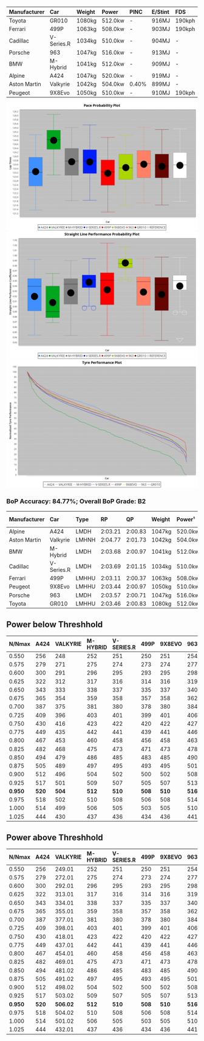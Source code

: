 | Manufacturer | Car        | Weight | Power   | PINC    | E/Stint | FDS     |
|:-|:-|:-|:-|:-|:-|:-|
| Toyota       | GR010      | 1080kg | 512.0kw |    -    | 916MJ   | 190kph  |
| Ferrari      | 499P       | 1063kg | 508.0kw |    -    | 903MJ   | 190kph  |
| Cadillac     | V-Series.R | 1034kg | 510.0kw |    -    | 904MJ   |    -    |
| Porsche      | 963        | 1047kg | 516.0kw |    -    | 913MJ   |    -    |
| BMW          | M-Hybrid   | 1041kg | 512.0kw |    -    | 909MJ   |    -    |
| Alpine       | A424       | 1047kg | 520.0kw |    -    | 919MJ   |    -    |
| Aston Martin | Valkyrie   | 1042kg | 504.0kw | 0.40%   | 899MJ   |    -    |
| Peugeot      | 9X8Evo     | 1050kg | 510.0kw |    -    | 910MJ   | 190kph  |

![PACECHART](./IMG/CUSTOM.png)
![STRAIGHTLINEPERFORMANCECHART](./IMG/CUSTOM_sp.png)
![TYREPERFORMANCECHART](./IMG/CUSTOM_tw.png)

### BoP Accuracy: 84.77%; Overall BoP Grade: B2
| Manufacturer | Car        | Type  | RP      | QP      | Weight | Power¹  | Threshhold | PINC    | Power²   | E/Stint | AVG Vmax  | FDS     | RDLC | L/Stint | BOP-Grade | Model Accuracy | Model Points | Match%  | SimDiff |
|:-|:-|:-|:-|:-|:-|:-|:-|:-|:-|:-|:-|:-|:-|:-|:-|:-|:-|:-|:-|
| Alpine       | A424       | LMDH  | 2:03.21 | 2:00.83 | 1047kg | 520.0kw | 210.0kph   |    -    | 520.00kw |  919MJ  | 297.74kph |    -    | 1.03 | 25      | -B1       | 96.10%         | 2390         | 86.40%  | +0.62   |
| Aston Martin | Valkyrie   | LMHNH | 2:04.77 | 2:01.73 | 1042kg | 504.0kw | 250.0kph   | 0.40%   | 506.00kw |  899MJ  | 294.56kph |    -    | 1.04 | 24      | +Ω1       | 100.00%        | 466          | 33.12%  | #       |
| BMW          | M-Hybrid   | LMDH  | 2:03.68 | 2:00.97 | 1041kg | 512.0kw | 210.0kph   |    -    | 512.00kw |  909MJ  | 298.36kph |    -    | 1.03 | 25      | ~A1       | 100.00%        | 3339         | 100.00% | +0.58   |
| Cadillac     | V-Series.R | LMDH  | 2:03.69 | 2:01.15 | 1034kg | 510.0kw | 210.0kph   |    -    | 510.00kw |  904MJ  | 300.38kph |    -    | 1.04 | 25      | ~A1       | 99.56%         | 5841         | 95.42%  | +0.98   |
| Ferrari      | 499P       | LMHHU | 2:03.11 | 2:00.37 | 1063kg | 508.0kw | 210.0kph   |    -    | 508.00kw |  903MJ  | 297.76kph | 190kph  | 1.05 | 24      | -B2       | 99.57%         | 7417         | 80.02%  | +1.15   |
| Peugeot      | 9X8Evo     | LMHHU | 2:03.44 | 2:00.97 | 1050kg | 510.0kw | 210.0kph   |    -    | 510.00kw |  910MJ  | 306.32kph | 190kph  | 1.01 | 24      | +B1       | 100.00%        | 1891         | 87.38%  | +0.70   |
| Porsche      | 963        | LMDH  | 2:03.57 | 2:00.71 | 1047kg | 516.0kw | 210.0kph   |    -    | 516.00kw |  913MJ  | 298.70kph |    -    | 1.03 | 25      | ~A1       | 98.39%         | 16118        | 100.00% | -0.06   |
| Toyota       | GR010      | LMHHU | 2:03.46 | 2:00.83 | 1080kg | 512.0kw | 210.0kph   |    -    | 512.00kw |  916MJ  | 295.90kph | 190kph  | 1.03 | 24      | ~A1       | 99.90%         | 5196         | 95.84%  | +1.56   |

## Power below Threshhold
| N/Nmax    | A424    | VALKYRIE | M-HYBRID | V-SERIES.R | 499P    | 9X8EVO  | 963     | GR010   |
|:-|:-|:-|:-|:-|:-|:-|:-|:-|
|  0.550    |  256    |  248     |  252     |  251       |  250    |  251    |  254    |  252    |
|  0.575    |  279    |  271     |  275     |  274       |  273    |  274    |  277    |  275    |
|  0.600    |  300    |  291     |  296     |  295       |  293    |  295    |  298    |  296    |
|  0.625    |  322    |  312     |  317     |  316       |  314    |  316    |  319    |  317    |
|  0.650    |  343    |  333     |  338     |  337       |  335    |  337    |  340    |  338    |
|  0.675    |  365    |  354     |  359     |  358       |  357    |  358    |  362    |  359    |
|  0.700    |  387    |  375     |  381     |  380       |  378    |  380    |  384    |  381    |
|  0.725    |  409    |  396     |  403     |  401       |  399    |  401    |  406    |  403    |
|  0.750    |  430    |  416     |  423     |  422       |  420    |  422    |  427    |  423    |
|  0.775    |  449    |  435     |  442     |  441       |  439    |  441    |  446    |  442    |
|  0.800    |  467    |  453     |  460     |  458       |  456    |  458    |  463    |  460    |
|  0.825    |  482    |  468     |  475     |  473       |  471    |  473    |  478    |  475    |
|  0.850    |  494    |  479     |  486     |  485       |  483    |  485    |  490    |  486    |
|  0.875    |  505    |  489     |  497     |  495       |  493    |  495    |  501    |  497    |
|  0.900    |  512    |  496     |  504     |  502       |  500    |  502    |  508    |  504    |
|  0.925    |  517    |  501     |  509     |  507       |  505    |  507    |  513    |  509    |
| **0.950** | **520** | **504**  | **512**  | **510**    | **508** | **510** | **516** | **512** |
|  0.975    |  518    |  502     |  510     |  508       |  506    |  508    |  514    |  510    |
|  1.000    |  514    |  499     |  506     |  505       |  503    |  505    |  510    |  506    |
|  1.025    |  444    |  430     |  437     |  436       |  434    |  436    |  441    |  437    |

## Power above Threshhold
| N/Nmax    | A424    | VALKYRIE   | M-HYBRID | V-SERIES.R | 499P    | 9X8EVO  | 963     | GR010   |
|:-|:-|:-|:-|:-|:-|:-|:-|:-|
|  0.550    |  256    |  249.01    |  252     |  251       |  250    |  251    |  254    |  252    |
|  0.575    |  279    |  272.01    |  275     |  274       |  273    |  274    |  277    |  275    |
|  0.600    |  300    |  292.01    |  296     |  295       |  293    |  295    |  298    |  296    |
|  0.625    |  322    |  313.01    |  317     |  316       |  314    |  316    |  319    |  317    |
|  0.650    |  343    |  334.01    |  338     |  337       |  335    |  337    |  340    |  338    |
|  0.675    |  365    |  355.01    |  359     |  358       |  357    |  358    |  362    |  359    |
|  0.700    |  387    |  377.01    |  381     |  380       |  378    |  380    |  384    |  381    |
|  0.725    |  409    |  398.01    |  403     |  401       |  399    |  401    |  406    |  403    |
|  0.750    |  430    |  418.01    |  423     |  422       |  420    |  422    |  427    |  423    |
|  0.775    |  449    |  437.01    |  442     |  441       |  439    |  441    |  446    |  442    |
|  0.800    |  467    |  454.01    |  460     |  458       |  456    |  458    |  463    |  460    |
|  0.825    |  482    |  469.01    |  475     |  473       |  471    |  473    |  478    |  475    |
|  0.850    |  494    |  481.02    |  486     |  485       |  483    |  485    |  490    |  486    |
|  0.875    |  505    |  491.02    |  497     |  495       |  493    |  495    |  501    |  497    |
|  0.900    |  512    |  498.02    |  504     |  502       |  500    |  502    |  508    |  504    |
|  0.925    |  517    |  503.02    |  509     |  507       |  505    |  507    |  513    |  509    |
| **0.950** | **520** | **506.02** | **512**  | **510**    | **508** | **510** | **516** | **512** |
|  0.975    |  518    |  504.02    |  510     |  508       |  506    |  508    |  514    |  510    |
|  1.000    |  514    |  501.02    |  506     |  505       |  503    |  505    |  510    |  506    |
|  1.025    |  444    |  432.01    |  437     |  436       |  434    |  436    |  441    |  437    |
